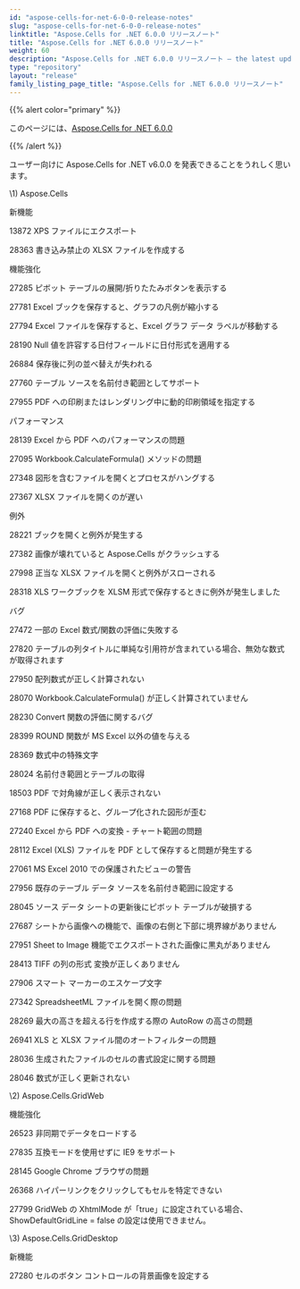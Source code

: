 ```yaml
---
id: "aspose-cells-for-net-6-0-0-release-notes"
slug: "aspose-cells-for-net-6-0-0-release-notes"
linktitle: "Aspose.Cells for .NET 6.0.0 リリースノート"
title: "Aspose.Cells for .NET 6.0.0 リリースノート"
weight: 60
description: "Aspose.Cells for .NET 6.0.0 リリースノート – the latest updates and fixes."
type: "repository"
layout: "release"
family_listing_page_title: "Aspose.Cells for .NET 6.0.0 リリースノート"
---
```

{{% alert color="primary" %}} 

このページには、[Aspose.Cells for .NET 6.0.0](https://releases.aspose.com/cells/net/new-releases/aspose.cells-for-.net-6.0.0/)

{{% /alert %}} 

ユーザー向けに Aspose.Cells for .NET v6.0.0 を発表できることをうれしく思います。

\1) Aspose.Cells 

新機能

 13872 XPS ファイルにエクスポート

28363 書き込み禁止の XLSX ファイルを作成する

機能強化

27285 ピボット テーブルの展開/折りたたみボタンを表示する

27781 Excel ブックを保存すると、グラフの凡例が縮小する

27794 Excel ファイルを保存すると、Excel グラフ データ ラベルが移動する

28190 Null 値を許容する日付フィールドに日付形式を適用する

26884 保存後に列の並べ替えが失われる

27760 テーブル ソースを名前付き範囲としてサポート

27955 PDF への印刷またはレンダリング中に動的印刷領域を指定する

パフォーマンス

28139 Excel から PDF へのパフォーマンスの問題

27095 Workbook.CalculateFormula() メソッドの問題

27348 図形を含むファイルを開くとプロセスがハングする

27367 XLSX ファイルを開くのが遅い

例外

28221 ブックを開くと例外が発生する

27382 画像が壊れていると Aspose.Cells がクラッシュする

27998 正当な XLSX ファイルを開くと例外がスローされる

28318 XLS ワークブックを XLSM 形式で保存するときに例外が発生しました

バグ

27472 一部の Excel 数式/関数の評価に失敗する

27820 テーブルの列タイトルに単純な引用符が含まれている場合、無効な数式が取得されます

27950 配列数式が正しく計算されない

28070 Workbook.CalculateFormula() が正しく計算されていません

28230 Convert 関数の評価に関するバグ

28399 ROUND 関数が MS Excel 以外の値を与える

28369 数式中の特殊文字

28024 名前付き範囲とテーブルの取得

18503 PDF で対角線が正しく表示されない

27168 PDF に保存すると、グループ化された図形が歪む

27240 Excel から PDF への変換 - チャート範囲の問題

28112 Excel (XLS) ファイルを PDF として保存すると問題が発生する

27061 MS Excel 2010 での保護されたビューの警告

27956 既存のテーブル データ ソースを名前付き範囲に設定する

28045 ソース データ シートの更新後にピボット テーブルが破損する

27687 シートから画像への機能で、画像の右側と下部に境界線がありません

27951 Sheet to Image 機能でエクスポートされた画像に黒丸がありません

28413 TIFF の列の形式 変換が正しくありません

27906 スマート マーカーのエスケープ文字

27342 SpreadsheetML ファイルを開く際の問題

28269 最大の高さを超える行を作成する際の AutoRow の高さの問題

26941 XLS と XLSX ファイル間のオートフィルターの問題

28036 生成されたファイルのセルの書式設定に関する問題

28046 数式が正しく更新されない

\2) Aspose.Cells.GridWeb

機能強化

 26523 非同期でデータをロードする

27835 互換モードを使用せずに IE9 をサポート

28145 Google Chrome ブラウザの問題

26368 ハイパーリンクをクリックしてもセルを特定できない

27799 GridWeb の XhtmlMode が「true」に設定されている場合、ShowDefaultGridLine = false の設定は使用できません。

\3) Aspose.Cells.GridDesktop

新機能

27280 セルのボタン コントロールの背景画像を設定する
